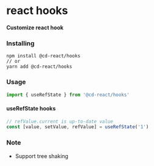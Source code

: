# react hooks

**Customize react hook**



### Installing

```shell
npm install @cd-react/hooks
// or
yarn add @cd-react/hooks
```



### Usage

```javascript
import { useRefState } from '@cd-react/hooks'
```

#### useRefState hooks

```javascript
// refValue.current is up-to-date value
const [value, setValue, refValue] = useRefState('1')
```



### Note

- Support tree shaking
